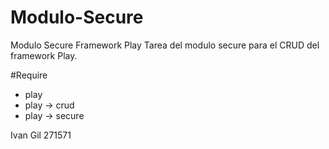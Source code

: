 # Modulo-Secure
Modulo Secure Framework Play
Tarea del modulo secure para el CRUD del framework Play.

#Require
- play
- play -> crud
- play -> secure

Ivan Gil 271571
